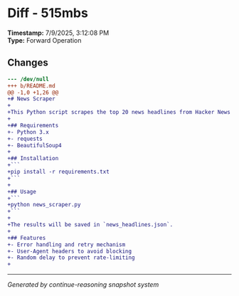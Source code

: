 # Diff - 515mbs

**Timestamp:** 7/9/2025, 3:12:08 PM  
**Type:** Forward Operation

## Changes

```diff
--- /dev/null
+++ b/README.md
@@ -1,0 +1,26 @@
+# News Scraper
+
+This Python script scrapes the top 20 news headlines from Hacker News and saves them to a `news_headlines.json` file.
+
+## Requirements
+- Python 3.x
+- requests
+- BeautifulSoup4
+
+## Installation
+```
+pip install -r requirements.txt
+```
+
+## Usage
+```
+python news_scraper.py
+```
+
+The results will be saved in `news_headlines.json`.
+
+## Features
+- Error handling and retry mechanism
+- User-Agent headers to avoid blocking
+- Random delay to prevent rate-limiting
+
```

---
*Generated by continue-reasoning snapshot system*
